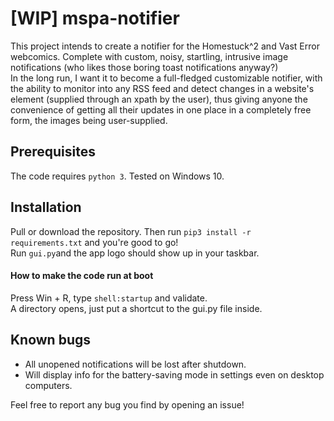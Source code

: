 # [WIP] mspa-notifier
This project intends to create a notifier for the Homestuck^2 and Vast Error webcomics. Complete with custom, noisy, startling, intrusive image notifications (who likes those boring toast notifications anyway?)\
In the long run, I want it to become a full-fledged customizable notifier, with the ability to monitor into any RSS feed and detect changes in a website's element (supplied through an xpath by the user), thus giving anyone the convenience of getting all their updates in one place in a completely free form, the images being user-supplied.
## Prerequisites
The code requires `python 3`.
Tested on Windows 10.

## Installation
Pull or download the repository. Then run `pip3 install -r requirements.txt` and you're good to go!\
Run `gui.py`and the app logo should show up in your taskbar.

#### How to make the code run at boot
Press Win + R, type `shell:startup` and validate.\
A directory opens, just put a shortcut to the gui.py file inside.

## Known bugs
* All unopened notifications will be lost after shutdown.
* Will display info for the battery-saving mode in settings even on desktop computers.

Feel free to report any bug you find by opening an issue!
